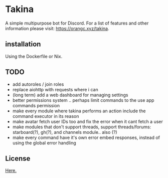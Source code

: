 # Takina
A simple multipurpose bot for Discord.
For a list of features and other information please visit: https://orangc.xyz/takina.

## installation
Using the Dockerfile or Nix.

## TODO
- add autoroles / join roles
- replace aiohttp with requests where i can
- (long term) add a web dashboard for managing settings 
- better permissions system .. perhaps limit commands to the use app commands permission
- make every module where takina performs an action include the command executor in its reason
- make avatar fetch user IDs too and fix the error when it cant fetch a user
- make modules that don't support threads, support threads/forums: starboard(?), gh(?), and channels module.. also (?)
- make every command have it's own error embed responses, instead of using the global error handling

## License
[Here.](./LICENSE)